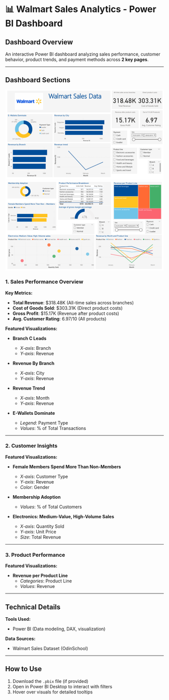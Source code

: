 # 📊 Walmart Sales Analytics - Power BI Dashboard

## Dashboard Overview
An interactive Power BI dashboard analyzing sales performance, customer behavior, product trends, and payment methods across **2 key pages**.

---

## Dashboard Sections

![Sales Performance and Customer Insights](project/images/Overview.png)
![Product Performance](project/images/ProductPerformance.png) 

### 1. Sales Performance Overview
**Key Metrics:**
- **Total Revenue**: $318.48K (All-time sales across branches)  
- **Cost of Goods Sold**: $303.31K (Direct product costs)  
- **Gross Profit**: $15.17K (Revenue after product costs)  
- **Avg. Customer Rating**: 6.97/10 (All products)  

**Featured Visualizations:**  
- **Branch C Leads**  
  - *X-axis*: Branch  
  - *Y-axis*: Revenue  

- **Revenue By Branch**  
  - *X-axis*: City  
  - *Y-axis*: Revenue  

- **Revenue Trend**  
  - *X-axis*: Month  
  - *Y-axis*: Revenue  

- **E-Wallets Dominate**  
  - *Legend*: Payment Type  
  - *Values*: % of Total Transactions  

---

### 2. Customer Insights  
**Featured Visualizations:**  
- **Female Members Spend More Than Non-Members**  
  - *X-axis*: Customer Type  
  - *Y-axis*: Revenue 
  - *Color*: Gender  

- **Membership Adoption**  
  - *Values*: % of Total Customers  

- **Electronics: Medium-Value, High-Volume Sales**  
  - *X-axis*: Quantity Sold  
  - *Y-axis*: Unit Price  
  - *Size*: Total Revenue  

---

### 3. Product Performance
**Featured Visualizations:**  
- **Revenue per Product Line**  
  - *Categories*: Product Line  
  - *Values*: Revenue  

---

## Technical Details
**Tools Used:**  
- Power BI (Data modeling, DAX, visualization)  

**Data Sources:**  
- Walmart Sales Dataset (OdinSchool)  

---

## How to Use
1. Download the `.pbix` file (if provided)
2. Open in Power BI Desktop to interact with filters
3. Hover over visuals for detailed tooltips

